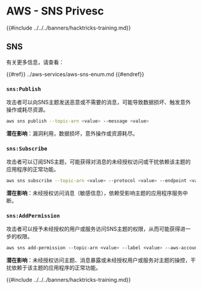 # AWS - SNS Privesc

{{#include ../../../banners/hacktricks-training.md}}

## SNS

有关更多信息，请查看：

{{#ref}}
../aws-services/aws-sns-enum.md
{{#endref}}

### `sns:Publish`

攻击者可以向SNS主题发送恶意或不需要的消息，可能导致数据损坏、触发意外操作或耗尽资源。
```bash
aws sns publish --topic-arn <value> --message <value>
```
**潜在影响**：漏洞利用，数据损坏，意外操作或资源耗尽。

### `sns:Subscribe`

攻击者可以订阅SNS主题，可能获得对消息的未经授权访问或干扰依赖该主题的应用程序的正常功能。
```bash
aws sns subscribe --topic-arn <value> --protocol <value> --endpoint <value>
```
**潜在影响**：未经授权访问消息（敏感信息），依赖受影响主题的应用程序服务中断。

### `sns:AddPermission`

攻击者可以授予未经授权的用户或服务访问SNS主题的权限，从而可能获得进一步的权限。
```css
aws sns add-permission --topic-arn <value> --label <value> --aws-account-id <value> --action-name <value>
```
**潜在影响**：未经授权访问主题、消息暴露或未经授权用户或服务对主题的操控，干扰依赖于该主题的应用程序的正常功能。

{{#include ../../../banners/hacktricks-training.md}}
